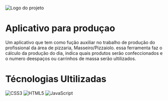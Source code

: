 ![Logo do projeto](https://github.com/andersonsouzacardoso/App-producao/blob/main/Logo/galaxy-s5.png)

# Aplicativo para produçao
Um aplicativo que tem como fução auxiliar no trabalho de produção do profissional da área de pizzaria, Masseiro/Pizzaiolo. essa ferramenta faz o cálculo da produção do dia, indica quais produtos serão confeccionados e o numero deespaços ou carrinhos de massa serão ultilizados.

# Técnologias Ultilizadas
![CSS3](https://img.shields.io/badge/css3-%231572B6.svg?style=for-the-badge&logo=css3&logoColor=white)
![HTML5](https://img.shields.io/badge/html5-%23E34F26.svg?style=for-the-badge&logo=html5&logoColor=white)
![JavaScript](https://img.shields.io/badge/javascript-%23323330.svg?style=for-the-badge&logo=javascript&logoColor=%23F7DF1E)
